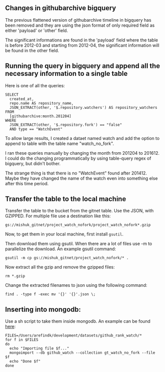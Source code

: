 ## Changes in githubarchive bigquery

The previous flattened version of githubarchive timeline in bigquery has been removed and they are using the json format of only required field as either 'payload' or 'other' field.

The significant informations are found in the 'payload' field where the table is before 2012-03 and starting from 2012-04, the significant information will be found in the other field.


## Running the query in bigquery and append all the necessary information to a single table

Here is one of all the queries:

```
SELECT
  created_at,
  repo.name AS repository_name,
  JSON_EXTRACT(other, '$.repository.watchers') AS repository_watchers
FROM
  [githubarchive:month.201204] 
WHERE
  JSON_EXTRACT(other, '$.repository.fork') == "false"
  AND type == "WatchEvent"
```

To allow large results, I created a dataet named watch and add the option to append to table with the table name "watch_no_fork".

I ran these queries manually by changing the month from 201204 to 201612. I could do the changing programmatically by using table-query regex of bigquery, but didn't bother. 

The strange thing is that there is no "WatchEvent" found after 201412. Maybe they have changed the name of the watch even into something else after this time period.

## Transfer the table to the local machine

Transfer the table to the bucket from the gitnet table. Use the JSON, with GZIPPED. For multiple file use a destination like this:

```
gs://mishuk_gitnet/project_watch_nofork/project_watch_nofork*.gzip
```

Now, to get them in your local machine, first install `gsutil`.

Then download them using gsutil. When there are a lot of files use -m to parallelize the download. An example gsutil command:

```
gsutil -m cp gs://mishuk_gitnet/project_watch_nofork/* .
```

Now extract all the gzip and remove the gzipped files:

```
rm *.gzip
```

Change the extracted filenames to json using the following command:

```
find . -type f -exec mv '{}' '{}'.json \; 
```

## Inserting into mongodb:
Use a sh script to take them inside mongodb. An example can be found [here](http://blog.syedarefinulhaque.com/my-mongodb-scratchpad/):

```
FILES=/Users/arefindk/development/datasets/github_rank_watch/*  
for f in $FILES  
do  
  echo "Importing file $f..."
  mongoimport --db github_watch --collection gt_watch_no_fork --file $f
  echo "Done $f"
done
```

